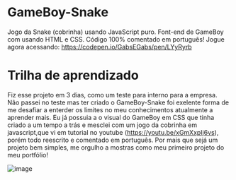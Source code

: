 # GameBoy-Snake
Jogo da Snake (cobrinha) usando JavaScript puro. Font-end de GameBoy com usando HTML e CSS. Código 100% comentado em português!
Jogue agora acessando: https://codepen.io/GabsEGabs/pen/LYyRyrb

# Trilha de aprendizado
Fiz esse projeto em 3 dias, como um teste para interno para a empresa. Não passei no teste mas ter criado o GameBoy-Snake foi exelente forma de me desafiar a enterder os limites no meu conhecimentos atualmente a aprender mais. Eu já possuia a o visual do GameBoy em CSS que tinha criado a um tempo a trás e mesclei com um jogo da cobrinha em javascript,que vi em tutorial no youtube (https://youtu.be/xGmXxpIj6vs), porém todo reescrito e comentado em português. Por mais que sejá um projeto bem simples, me orgulho a mostras como meu primeiro projeto do meu portfólio! 



![image](https://user-images.githubusercontent.com/97320295/150623137-567b1e0a-2d36-4728-bde5-38adb3cb2444.png)

